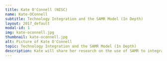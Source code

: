 ```yaml
---
title: Kate O'Connell (NISC)
name: Kate-OConnell
subtitle: Technology Integration and the SAMR Model (In Depth)
layout: 2017_default
modal-id: 1
img: kate-oconnell.jpg
thumbnail: kate-oconnell.jpg
alt: Picture of Kate O'Connell
topic: Technology Integration and the SAMR Model (In Depth)
description: Kate will share her research on the use of SAMR to integrate technology in the classroom.  
---
```

